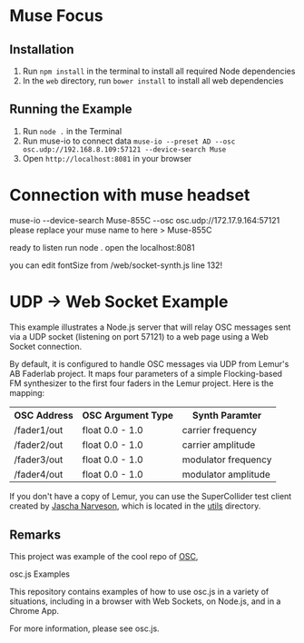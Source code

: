 # Muse Focus

## Installation

1. Run <code>npm install</code> in the terminal to install all required Node dependencies
2. In the <code>web</code> directory, run <code>bower install</code> to install all web dependencies

## Running the Example

1. Run `node .` in the Terminal
2. Run muse-io to connect data
`muse-io --preset AD --osc osc.udp://192.168.8.109:57121 --device-search Muse`
3. Open `http://localhost:8081` in your browser

# Connection with muse headset

muse-io --device-search Muse-855C --osc osc.udp://172.17.9.164:57121
please replace your muse name to here > Muse-855C

ready to listen run node .
open the localhost:8081

you can edit fontSize from /web/socket-synth.js line 132!

# UDP -> Web Socket Example

This example illustrates a Node.js server that will relay OSC messages sent via
a UDP socket (listening on port 57121) to a web page using a Web Socket connection.

By default, it is configured to handle OSC messages via UDP from Lemur's AB Faderlab project.
It maps four parameters of a simple Flocking-based FM synthesizer to the first four
faders in the Lemur project. Here is the mapping:

<table>
    <tr>
        <th>OSC Address</th>
        <th>OSC Argument Type</th>
        <th>Synth Paramter</th>
    </tr>
    <tr>
        <td>/fader1/out</td>
        <td>float 0.0 - 1.0</td>
        <td>carrier frequency</td>
    <tr>
    <tr>
        <td>/fader2/out</td>
        <td>float 0.0 - 1.0</td>
        <td>carrier amplitude</td>
    <tr>
    <tr>
        <td>/fader3/out</td>
        <td>float 0.0 - 1.0</td>
        <td>modulator frequency</td>
    <tr>
    <tr>
        <td>/fader4/out</td>
        <td>float 0.0 - 1.0</td>
        <td>modulator amplitude</td>
    <tr>
</table>

If you don't have a copy of Lemur, you can use the SuperCollider test client created by [Jascha Narveson](https://github.com/jaschanarveson), which is located in the [utils](../utils/supercollider-lemur-faderlab-style-client.scd) directory.

## Remarks

This project was example of the cool repo of [OSC](https://github.com/colinbdclark/osc.js),

osc.js Examples

This repository contains examples of how to use osc.js in a variety of situations, including in a browser with Web Sockets, on Node.js, and in a Chrome App.

For more information, please see osc.js.
